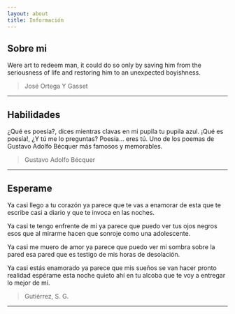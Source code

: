 ```yaml
---
layout: about
title: Información
---
```



## Sobre mi

Were art to redeem man, it could do so only by saving him from the seriousness of life and restoring him to an unexpected boyishness.

> José Ortega Y Gasset

---

## Habilidades
¿Qué es poesía?, dices mientras clavas
en mi pupila tu pupila azul.
¡Qué es poesía!, ¿Y tú me lo preguntas?
Poesía... eres tú.
Uno de los poemas de Gustavo Adolfo Bécquer más famosos y memorables.

> Gustavo Adolfo Bécquer

---

## Esperame

Ya casi llego a tu corazón
ya parece que te vas a enamorar
de esta que te escribe casi a diario
y que te invoca en las noches.

Ya casi te tengo enfrente de mi
ya parece que puedo ver tus ojos negros
esos que al mirarme hacen que
sonroje como una adolescente.

Ya casi me muero de amor
ya parece que puedo ver mi sombra sobre la pared
esa pared que es testigo
de mis horas de desolación.

Ya casi estás enamorado
ya parece que mis sueños se van hacer pronto realidad
espérame esta noche quieto ahí en tu alcoba
que te voy a entregar lo mejor de mí.

>  Gutiérrez, S. G.

---
